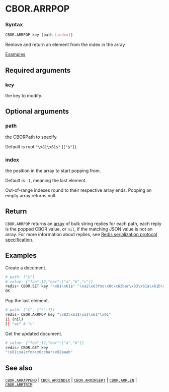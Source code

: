 # CBOR.ARRPOP

### Syntax
```bash
CBOR.ARRPOP key [path [index]]
```

Remove and return an element from the index in the array

[Examples](#examples)

## Required arguments

### key
the key to modify.

## Optional arguments

### path
the CBORPath to specify. 

Default is root `"\x81\x61$"` (`["$"]`).

### index
the position in the array to start popping from. 

Default is `-1`, meaning the last element. 

Out-of-range indexes round to their respective array ends. Popping an empty array returns null.

## Return

`CBOR.ARRPOP` returns an [array](/docs/reference/protocol-spec/#resp-arrays) of bulk string replies for each path, each reply is the popped CBOR value, or `nil`, if the matching JSON value is not an array.
For more information about replies, see [Redis serialization protocol specification](/docs/reference/protocol-spec). 

## Examples

Create a document.
```bash
# path: ["$"] 
# value: {"foo":12,"bar":["a","b","c"]}
redis> CBOR.SET key "\x81\x61$" "\xa2\x63foo\x0c\x63bar\x83\x61a\x61b\x61c"
OK
```

Pop the last element.
```bash
# path: ["$", {"*":1}] 
redis> CBOR.ARRPOP key "\x82\x61$\xa1\x61*\x01"
1) (nil)
2) "ac" # "c"
```

Get the updated document.
```bash
# value: {"foo":12,"bar":["a","b"]}
redis> CBOR.GET key
"\x81\xa2cfoo\x0ccbar\x82aaab"
```

## See also

[`CBOR.ARRAPPEND`](cbor.arrappend.md) | [`CBOR.ARRINDEX`](cbor.arrindex.md) | [`CBOR.ARRINSERT`](cbor.arrinsert.md) | [`CBOR.ARRLEN`](cbor.arrlen.md) | [`CBOR.ARRTRIM`](cbor.arrtrim.md)